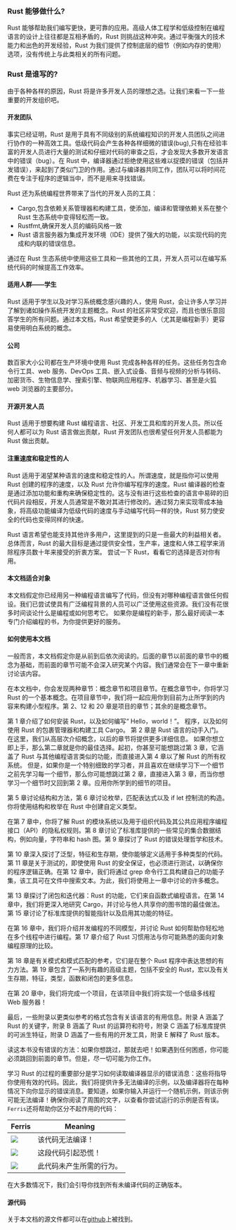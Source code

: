 ### Rust 能够做什么?

Rust 能够帮助我们编写更快，更可靠的应用。高级人体工程学和低级控制在编程语言的设计上往往都是互相矛盾的，Rust 则挑战这种冲突。通过平衡强大的技术能力和出色的开发经验，Rust 为我们提供了控制底层的细节（例如内存的使用）选项，没有传统上与此类相关的所有问题。

### Rust 是谁写的?

由于各种各样的原因，Rust 将是许多开发人员的理想之选。让我们来看一下一些重要的开发组织吧。

#### 开发团队

事实已经证明，Rust 是用于具有不同级别的系统编程知识的开发人员团队之间进行协作的一种高效工具。低级代码会产生各种各样细微的错误(bug),只有在经验丰富的开发人员进行大量的测试和仔细对代码的审查之后，才会发现大多数开发语言中的错误（bug）。在 Rust 中，编译器通过拒绝使用这些难以捉摸的错误（包括并发错误），来起到了类似门卫的作用。通过与编译器共同工作，团队可以将时间花费在专注于程序的逻辑当中，而不是用来寻找错误。

Rust 还为系统编程世界带来了当代的开发人员的工具：

- Cargo,包含依赖关系管理器和构建工具，使添加，编译和管理依赖关系在整个 Rust 生态系统中变得轻松而一致。
- Rustfmt,确保开发人员的编码风格一致
- Rust 语言服务器为集成开发环境（IDE）提供了强大的功能，以实现代码的完成和内联的错误信息。

通过在 Rust 生态系统中使用这些工具和一些其他的工具，开发人员可以在编写系统代码的时候提高工作效率。

#### 适用人群——学生

Rust 适用于学生以及对学习系统概念感兴趣的人，使用 Rust，会让许多人学习并了解到诸如操作系统开发的主题概念。Rust 的社区非常受欢迎，而且也很乐意回答学生的所有问题。通过本文档，Rust 希望使更多的人（尤其是编程新手）更容易使用明白系统的概念。

#### 公司

数百家大小公司都在生产环境中使用 Rust 完成各种各样的任务。这些任务包含命令行工具、web 服务、DevOps 工具、嵌入式设备、音频与视频的分析与转码、加密货币、生物信息学、搜索引擎、物联网应用程序、机器学习、甚至是火狐 web 浏览器的主要部分。

#### 开源开发人员

Rust 适用于想要构建 Rust 编程语言、社区、开发工具和库的开发人员。所以任何人都可以为 Rust 语言做出贡献，Rust 开发团队也很希望任何开发人员都能为 Rust 做出贡献。

#### 注重速度和稳定性的人

Rust 适用于渴望某种语言的速度和稳定性的人。所谓速度，就是指你可以使用 Rust 创建的程序的速度，以及 Rust 允许你编写程序的速度。Rust 编译器的检查是通过添加功能和重构来确保稳定性的。这与没有进行这些检查的语言中易碎的旧代码片段相反，开发人员通常是不敢对其进行修改的。通过努力来实现零成本抽象，将高级功能编译为低级代码的速度与手动编写代码一样的快，Rust 努力使安全的代码也变得同样的快速。

Rust 语言希望也能支持其他许多用户，这里提到的只是一些最大的利益相关者。总体而言，Rust 的最大目标是通过提供安全性，生产率，速度和人体工程学来消除程序员数十年来接受的折衷方案。 尝试一下 Rust，看看它的选择是否对你有用。

#### 本文档适合对象

本文档假定你已经用另一种编程语言编写了代码，但没有对哪种编程语言做任何假设。我们已尝试使具有广泛编程背景的人员可以广泛使用这些资源。我们没有花很多时间谈论什么是编程或如何思考它。 如果你是编程的新手，那么最好阅读一本专门介绍编程的书，为你提供更好的服务。

#### 如何使用本文档

一般而言，本文档假定你是从前到后依次阅读的。后面的章节以前面的章节中的概念为基础，而前面的章节可能不会深入研究某个内容。我们通常会在下一章中重新讨论该内容。

在本文档中，你会发现两种章节：概念章节和项目章节。在概念章节中，你将学习 Rust 的一个基本概念。在项目章节中，我们将一起应用你到目前为止所学到的内容来构建小型程序。第 2、12 和 20 章是项目的章节；其余的是概念章节。

第 1 章介绍了如何安装 Rust，以及如何编写“ Hello，world！”。 程序，以及如何使用 Rust 的包裹管理器和构建工具 Cargo。 第 2 章是 Rust 语言的动手入门。 在这里，我们从高层次介绍概念，以后的章节将提供更多详细信息。 如果你想立即上手，那么第二章就是你的最佳选择。起初，你甚至可能想跳过第 3 章，它涵盖了 Rust 与其他编程语言类似的功能，而直接进入第 4 章以了解 Rust 的所有权系统。 但是，如果你是一个特别细致的学习者，并且喜欢在继续学习下一个细节之前先学习每一个细节，那么你可能想跳过第 2 章，直接进入第 3 章，而当你想学习一个细节时又回到第 2 章。应用你所学到的细节的项目。

第 5 章讨论结构和方法，第 6 章讨论枚举，匹配表达式以及 if let 控制流的构造。你将使用结构和枚举在 Rust 中创建自定义类型。

在第 7 章中，你将了解 Rust 的模块系统以及用于组织代码及其公共应用程序编程接口（API）的隐私权规则。第 8 章讨论了标准库提供的一些常见的集合数据结构，例如向量，字符串和 hash 图。第 9 章探讨了 Rust 的错误处理哲学和技术。

第 10 章深入探讨了泛型，特征和生存期，使你能够定义适用于多种类型的代码。第 11 章是关于测试的，即使使用 Rust 的安全保证，也必须进行测试，以确保你的程序逻辑正确。在第 12 章中，我们将通过 grep 命令行工具构建自己的功能子集，该工具可在文件中搜索文本。为此，我们将使用上一章中讨论的许多概念。

第 13 章探讨了闭包和迭代器：Rust 的功能，它们来自函数式编程语言。在第 14 章中，我们将更深入地研究 Cargo，并讨论与他人共享你的图书馆的最佳做法。第 15 章讨论了标准库提供的智能指针以及启用其功能的特征。

在第 16 章中，我们将介绍并发编程的不同模型，并讨论 Rust 如何帮助你轻松地在多个线程中进行编程。第 17 章介绍了 Rust 习惯用法与你可能熟悉的面向对象编程原理的比较。

第 18 章是有关模式和模式匹配的参考，它们是在整个 Rust 程序中表达思想的有力方法。第 19 章包含了一系列有趣的高级主题，包括不安全的 Rust，宏以及有关生存期，特征，类型，函数和闭包的更多信息。

在第 20 章中，我们将完成一个项目，在该项目中我们将实现一个低级多线程 Web 服务器！

最后，一些附录以更类似参考的格式包含有关该语言的有用信息。附录 A 涵盖了 Rust 的关键字，附录 B 涵盖了 Rust 的运算符和符号，附录 C 涵盖了标准库提供的可派生特征，附录 D 涵盖了一些有用的开发工具，附录 E 解释了 Rust 版本。

读这本书没有错误的方法：如果你想跳过，那就去吧！如果遇到任何困惑，你可能必须跳回到前面的章节。但是，尽一切可能为你工作。

学习 Rust 的过程的重要部分是学习如何读取编译器显示的错误消息：这些将指导你使用有效的代码。因此，我们将提供许多无法编译的示例，以及编译器将在每种情况下向你显示的错误消息。要知道，如果你输入并运行一个随机示例，则该示例可能无法编译！确保你阅读了周围的文字，以查看你尝试运行的示例是否有误。`Ferris`还将帮助你区分不起作用的代码：

| Ferris                                                                                                 | Meaning                  |
| ------------------------------------------------------------------------------------------------------ | ------------------------ |
| <img src="https://doc.rust-lang.org/book/img/ferris/does_not_compile.svg" class="ferris-explain"/>     | 该代码无法编译！         |
| <img src="https://doc.rust-lang.org/book/img/ferris/panics.svg" class="ferris-explain"/>               | 这段代码引起恐慌！       |
| <img src="https://doc.rust-lang.org/book/img/ferris/not_desired_behavior.svg" class="ferris-explain"/> | 此代码未产生所需的行为。 |

在大多数情况下，我们会引导你找到所有未编译代码的正确版本。

#### 源代码

关于本文档的源文件都可以在[github](https://github.com/eveningwater/rust-doc)上被找到。
